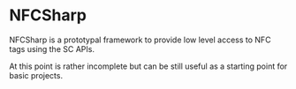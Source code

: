 # NFCSharp

NFCSharp is a prototypal framework to provide low level access to NFC tags using the SC APIs.

At this point is rather incomplete but can be still useful as a starting point for basic projects.